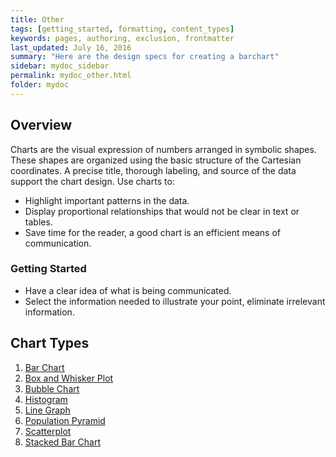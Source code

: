```yaml
---
title: Other
tags: [getting_started, formatting, content_types]
keywords: pages, authoring, exclusion, frontmatter
last_updated: July 16, 2016
summary: "Here are the design specs for creating a barchart"
sidebar: mydoc_sidebar
permalink: mydoc_other.html
folder: mydoc
---
```


## Overview
Charts are the visual expression of numbers arranged in symbolic shapes. These shapes are organized using the basic structure of the Cartesian coordinates. A precise title, thorough labeling, and source of the data support the chart design. Use charts to:
- Highlight important patterns in the data.
- Display proportional relationships that would not be clear in text or tables.
- Save time for the reader, a good chart is an efficient means of communication.

### Getting Started

- Have a clear idea of what is being communicated.
- Select the information needed to illustrate your point, eliminate irrelevant information.

## Chart Types

1. [Bar Chart](mydoc_barchart.html)
2. [Box and Whisker Plot](#)
3. [Bubble Chart](#)
4. [Histogram](#)
5. [Line Graph](#)
6. [Population Pyramid](#)
7. [Scatterplot](#)
8. [Stacked Bar Chart](#)
